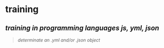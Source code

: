 # training

*training in programming languages js, yml, json*
-----------------------------------------------------


> _determinate an .yml and/or .json object_
